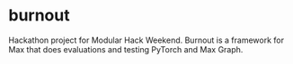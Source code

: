 # burnout
Hackathon project for Modular Hack Weekend. Burnout is a framework for Max that does evaluations and testing PyTorch and Max Graph. 
